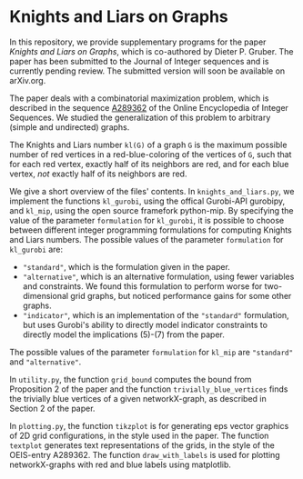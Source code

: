 # Knights and Liars on Graphs

In this repository, we provide supplementary programs for the paper
_Knights and Liars on Graphs_, which is co-authored by Dieter P. Gruber.
The paper has been submitted to the Journal of Integer sequences and is currently pending review. The submitted version will soon be available on arXiv.org.

The paper deals with a combinatorial maximization problem, which is described in the sequence [A289362](https://oeis.org/A289362) of the Online Encyclopedia of Integer Sequences.
We studied the generalization of this problem to arbitrary (simple and undirected) graphs.

The Knights and Liars number `kl(G)` of a graph `G` is the maximum possible number of red vertices in a red-blue-coloring of the vertices of `G`, such that for each red vertex, exactly half of its neighbors are red, and for each blue vertex, _not_ exactly half of its neighbors are red.

We give a short overview of the files' contents.
In `knights_and_liars.py`, we implement the functions `kl_gurobi`, using the offical Gurobi-API gurobipy, and `kl_mip`, using
the open source framefork python-mip.
By specifying the value of the parameter `formulation` for `kl_gurobi`, it is possible to choose between different integer programming formulations for computing Knights and Liars numbers.
The possible values of the parameter `formulation` for `kl_gurobi` are:
 - `"standard"`, which is the formulation given in the paper.
 - `"alternative"`, which is an alternative formulation, using fewer variables and constraints. We found this formulation to perform worse for two-dimensional grid graphs, but noticed performance gains for some other graphs.
 - `"indicator"`, which is an implementation of the `"standard"` formulation, but uses Gurobi's ability to directly model indicator constraints to directly model the implications (5)-(7) from the paper.
 
The possible values of the parameter `formulation` for `kl_mip` are `"standard"` and `"alternative"`.

In `utility.py`, the function `grid_bound` computes the bound from Proposition 2 of the paper and the function `trivially_blue_vertices` finds the trivially blue vertices of a given networkX-graph, as described in Section 2 of the paper.

In `plotting.py`, the function `tikzplot` is for generating eps vector graphics of 2D grid configurations, in the style used in the paper. The function `textplot` generates text representations of the grids, in the style of the OEIS-entry A289362. The function `draw_with_labels` is used for plotting networkX-graphs with red and blue labels using matplotlib.
